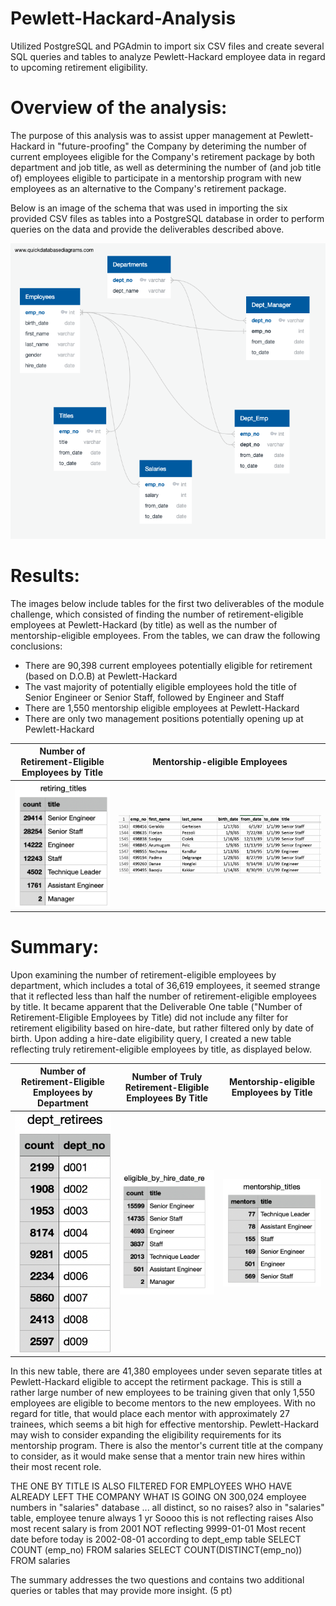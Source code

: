 # Pewlett-Hackard-Analysis

Utilized PostgreSQL and PGAdmin to import six CSV files and create several SQL queries and tables to analyze Pewlett-Hackard employee data in regard to upcoming retirement eligibility.  

# Overview of the analysis:

The purpose of this analysis was to assist upper management at Pewlett-Hackard in "future-proofing" the Company by deteriming the number of current employees eligible for the Company's retirement package by both department and job title, as well as determining the number of (and job title of) employees eligible to participate in a mentorship program with new employees as an alternative to the Company's retirement package. 

Below is an image of the schema that was used in importing the six provided CSV files as tables into a PostgreSQL database in order to perform queries on the data and provide the deliverables described above. 

![EmployeeDB](EmployeeDB.png)

# Results:

The images below include tables for the first two deliverables of the module challenge, which consisted of finding the number of retirement-eligible employees at Pewlett-Hackard (by title) as well as the number of mentorship-eligible employees. From the tables, we can draw the following conclusions: 

- There are 90,398 current employees potentially eligible for retirement (based on D.O.B) at Pewlett-Hackard 
- The vast majority of potentially eligible employees hold the title of Senior Engineer or Senior Staff, followed by Engineer and Staff  
- There are 1,550 mentorship eligible employees at Pewlett-Hackard 
- There are only two management positions potentially opening up at Pewlett-Hackard 

| Number of Retirement-Eligible Employees by Title | Mentorship-eligible Employees | 
:-------------------------:|:-------------------------:
![retirees_by_title](retirees_by_title.png) | ![mentorship_eligibility](mentorship_eligibility.png)

# Summary:

Upon examining the number of retirement-eligible employees by department, which includes a total of 36,619 employees, it seemed strange that it reflected less than half the number of retirement-eligible employees by title. It became apparent that the Deliverable One table ("Number of Retirement-Eligible Employees by Title) did not include any filter for retirement eligibility based on hire-date, but rather filtered only by date of birth. Upon adding a hire-date eligibility query, I created a new table reflecting truly retirement-eligible employees by title, as displayed below. 

| Number of Retirement-Eligible Employees by Department | Number of Truly Retirement-Eligible Employees By Title | Mentorship-eligible Employees by Title 
:----------------------------:|:---------------------------:|:--------------------:
![retirees_by_dept](retirees_by_dept.png) | ![eligible_by_hire_date_retiring_titles](eligible_by_hire_date_retiring_titles.png) |![mentorship_titles](mentorship_titles.png)

In this new table, there are 41,380 employees under seven separate titles at Pewlett-Hackard eligible to accept the retirment package. This is still a rather large number of new employees to be training given that only 1,550 employees are eligible to become mentors to the new employees. With no regard for title, that would place each mentor with approximately 27 trainees, which seems a bit high for effective mentorship. Pewlett-Hackard may wish to consider expanding the eligibility requirements for its mentorship program. There is also the mentor's current title at the company to consider, as it would make sense that a mentor train new hires within their most recent role. 




THE ONE BY TITLE IS ALSO FILTERED FOR EMPLOYEES WHO HAVE ALREADY LEFT THE COMPANY WHAT IS GOING ON 300,024 employee numbers in
"salaries" database ... 
all distinct, so no raises? 
also in "salaries"  table, 
employee tenure always 1 yr 
Soooo this is not reflecting 
raises 
Also most recent salary is from 
2001 NOT reflecting 
9999-01-01
Most recent date before today 
is 2002-08-01 according to 
dept_emp table 
SELECT COUNT (emp_no) FROM salaries 
SELECT COUNT(DISTINCT(emp_no)) FROM salaries



The summary addresses the two questions and contains two additional queries or tables that may provide more insight. (5 pt)

